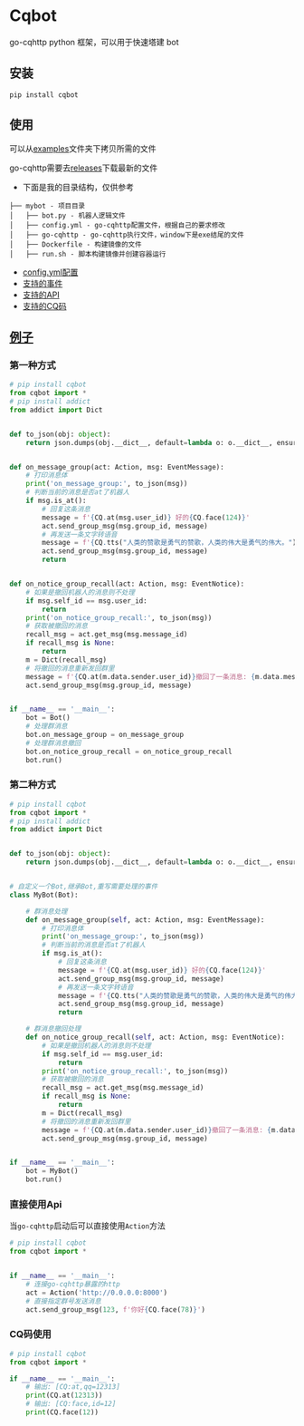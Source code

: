 # Cqbot

go-cqhttp python 框架，可以用于快速塔建 bot

## 安装

```shell
pip install cqbot
```

## 使用

可以从[examples](examples)文件夹下拷贝所需的文件

go-cqhttp需要去[releases](https://github.com/Mrs4s/go-cqhttp/releases)下载最新的文件

- 下面是我的目录结构，仅供参考

```
├── mybot - 项目目录
│   ├── bot.py - 机器人逻辑文件
│   ├── config.yml - go-cqhttp配置文件，根据自己的要求修改
│   ├── go-cqhttp - go-cqhttp执行文件，window下是exe结尾的文件
│   ├── Dockerfile - 构建镜像的文件
│   ├── run.sh - 脚本构建镜像并创建容器运行
```

- [config.yml配置](https://docs.go-cqhttp.org/guide/config.html#%E9%85%8D%E7%BD%AE%E4%BF%A1%E6%81%AF)
- [支持的事件](https://docs.go-cqhttp.org/event)
- [支持的API](https://docs.go-cqhttp.org/api)
- [支持的CQ码](https://docs.go-cqhttp.org/cqcode)

## [例子](./examples)

### 第一种方式

```python
# pip install cqbot
from cqbot import *
# pip install addict
from addict import Dict


def to_json(obj: object):
    return json.dumps(obj.__dict__, default=lambda o: o.__dict__, ensure_ascii=False)


def on_message_group(act: Action, msg: EventMessage):
    # 打印消息体
    print('on_message_group:', to_json(msg))
    # 判断当前的消息是否at了机器人
    if msg.is_at():
        # 回复这条消息
        message = f'{CQ.at(msg.user_id)} 好的{CQ.face(124)}'
        act.send_group_msg(msg.group_id, message)
        # 再发送一条文字转语音
        message = f'{CQ.tts("人类的赞歌是勇气的赞歌，人类的伟大是勇气的伟大。")}'
        act.send_group_msg(msg.group_id, message)
        return


def on_notice_group_recall(act: Action, msg: EventNotice):
    # 如果是撤回机器人的消息则不处理
    if msg.self_id == msg.user_id:
        return
    print('on_notice_group_recall:', to_json(msg))
    # 获取被撤回的消息
    recall_msg = act.get_msg(msg.message_id)
    if recall_msg is None:
        return
    m = Dict(recall_msg)
    # 将撤回的消息重新发回群里
    message = f'{CQ.at(m.data.sender.user_id)}撤回了一条消息: {m.data.message}'
    act.send_group_msg(msg.group_id, message)


if __name__ == '__main__':
    bot = Bot()
    # 处理群消息
    bot.on_message_group = on_message_group
    # 处理群消息撤回
    bot.on_notice_group_recall = on_notice_group_recall
    bot.run()

```

### 第二种方式

```python
# pip install cqbot
from cqbot import *
# pip install addict
from addict import Dict


def to_json(obj: object):
    return json.dumps(obj.__dict__, default=lambda o: o.__dict__, ensure_ascii=False)


# 自定义一个Bot,继承Bot,重写需要处理的事件
class MyBot(Bot):

    # 群消息处理
    def on_message_group(self, act: Action, msg: EventMessage):
        # 打印消息体
        print('on_message_group:', to_json(msg))
        # 判断当前的消息是否at了机器人
        if msg.is_at():
            # 回复这条消息
            message = f'{CQ.at(msg.user_id)} 好的{CQ.face(124)}'
            act.send_group_msg(msg.group_id, message)
            # 再发送一条文字转语音
            message = f'{CQ.tts("人类的赞歌是勇气的赞歌，人类的伟大是勇气的伟大。")}'
            act.send_group_msg(msg.group_id, message)
            return

    # 群消息撤回处理
    def on_notice_group_recall(self, act: Action, msg: EventNotice):
        # 如果是撤回机器人的消息则不处理
        if msg.self_id == msg.user_id:
            return
        print('on_notice_group_recall:', to_json(msg))
        # 获取被撤回的消息
        recall_msg = act.get_msg(msg.message_id)
        if recall_msg is None:
            return
        m = Dict(recall_msg)
        # 将撤回的消息重新发回群里
        message = f'{CQ.at(m.data.sender.user_id)}撤回了一条消息: {m.data.message}'
        act.send_group_msg(msg.group_id, message)


if __name__ == '__main__':
    bot = MyBot()
    bot.run()

```

### 直接使用Api

当`go-cqhttp`启动后可以直接使用`Action`方法

```python
# pip install cqbot
from cqbot import *


if __name__ == '__main__':
    # 连接go-cqhttp暴露的http
    act = Action('http://0.0.0.0:8000')
    # 直接指定群号发送消息
    act.send_group_msg(123, f'你好{CQ.face(78)}')
```

### CQ码使用

```python
# pip install cqbot
from cqbot import *

if __name__ == '__main__':
    # 输出: [CQ:at,qq=12313]
    print(CQ.at(12313))
    # 输出: [CQ:face,id=12]
    print(CQ.face(12))
    
```

